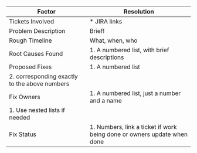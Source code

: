 | Factor | Resolution |
|--------|------------|
| Tickets Involved | * JIRA links |
| Problem Description | Brief\! |
| Rough Timeline | What, when, who |
| Root Causes Found | 1. A numbered list, with brief descriptions |
| Proposed Fixes | 1. A numbered list
2. corresponding exactly to the above numbers |
| Fix Owners | 1. A numbered list, just a number and a name<br /> 
  1. Use nested lists if needed |
| Fix Status | 1. Numbers, link a ticket if work being done or owners update when done |
